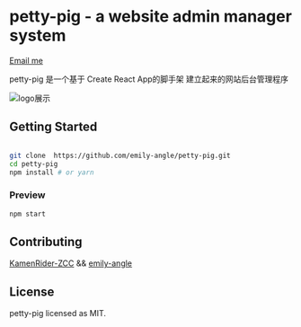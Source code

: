
# petty-pig - a website admin manager system

[Email me](robin_12@126.com)


petty-pig 是一个基于 Create React App的脚手架 建立起来的网站后台管理程序

![logo展示](https://hbimg.huabanimg.com/7da7d1866854f5dd179b4a48b0b0985eed13c446c3f1-5fuZ8l_fw658/format/webp)

## Getting Started


```bash

git clone  https://github.com/emily-angle/petty-pig.git
cd petty-pig
npm install # or yarn
```
### Preview

```bash
npm start
```
## Contributing


[KamenRider-ZCC](https://github.com/KamenRider-ZCC) && [emily-angle](https://github.com/emily-angle/)



## License

petty-pig licensed as MIT.
